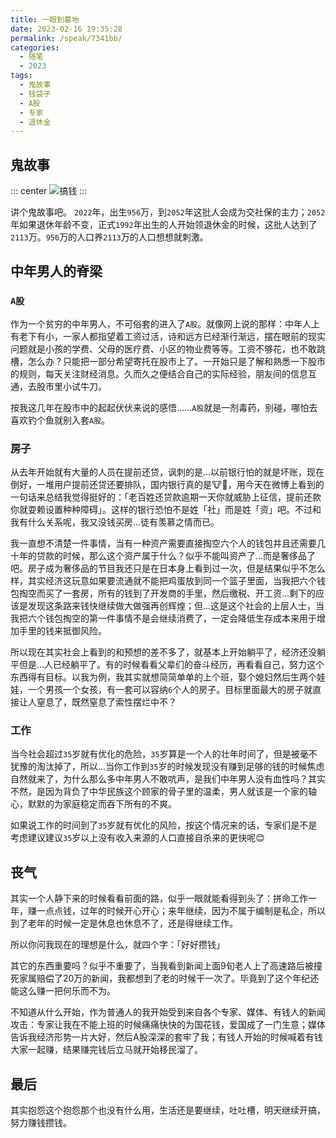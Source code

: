 ```yaml
---
title: 一眼到墓地
date: 2023-02-16 19:35:28
permalink: /speak/7341bb/
categories:
  - 随笔
  - 2023
tags:
  - 鬼故事
  - 钱袋子
  - A股
  - 专家
  - 退休金
---
```


## 鬼故事

::: center
![搞钱](https://cdn.staticaly.com/gh/xingcxb/blog_img@blog1/随笔/Snipaste_2023-02-16_19-44-18.png)
:::

讲个鬼故事吧。
`2022`年，出生`956`万，到`2052`年这批人会成为交社保的主力；`2052`年如果退休年龄不变，正式`1992`年出生的人开始领退休金的时候，这批人达到了`2113`万。`956`万的人口养`2113`万的人口想想就刺激。

<!-- more -->

<InArticleAdsense
    data-ad-client="ca-pub-1725717718088510"
    data-ad-slot="7426219401">
</InArticleAdsense>

## 中年男人的脊梁

### `A股`

作为一个贫穷的中年男人，不可俗套的进入了`A股`。就像网上说的那样：中年人上有老下有小，一家人都指望着工资过活，诗和远方已经渐行渐远，摆在眼前的现实问题就是小孩的学费、父母的医疗费、小区的物业费等等。工资不够花，也不敢跳槽，怎么办？只能把一部分希望寄托在股市上了。一开始只是了解和熟悉一下股市的规则，每天关注财经消息。久而久之便结合自己的实际经验，朋友间的信息互通，去股市里小试牛刀。

按我这几年在股市中的起起伏伏来说的感悟......`A股`就是一剂毒药，别碰，哪怕去喜欢钓个鱼就别入套`A股`。

### 房子

从去年开始就有大量的人员在提前还贷，讽刺的是...以前银行怕的就是坏账，现在倒好，一堆用户提前还贷还要排队，国内银行真的是🐮🍺，用今天在微博上看到的一句话来总结我觉得挺好的：「老百姓还贷款逾期一天你就威胁上征信，提前还款你就耍赖设置种种障碍」。这样的银行恐怕不是姓「社」而是姓「资」吧。不过和我有什么关系呢，我又没钱买房...徒有羡慕之情而已。

我一直想不清楚一件事情，当有一种资产需要直接掏空六个人的钱包并且还需要几十年的贷款的时候，那么这个资产属于什么？似乎不能叫资产了...而是奢侈品了吧。房子成为奢侈品的节目我还只是在日本身上看到过一次，但是结果似乎不怎么样，其实经济这玩意如果要流通就不能把鸡蛋放到同一个篮子里面，当我把六个钱包掏空而买了一套房，所有的钱到了开发商的手里，然后缴税、开工资...剩下的应该是发现这条路来钱快继续做大做强再创辉煌；但...这是这个社会的上层人士，当我把六个钱包掏空的第一件事情不是会继续消费了，一定会降低生存成本来用于增加手里的钱来抵御风险。

所以现在其实社会上看到的和预想的差不多了，就基本上开始躺平了，经济还没躺平但是...人已经躺平了。有的时候看看父辈们的奋斗经历，再看看自己，努力这个东西得有目标。以我为例，我其实就想简简单单的上个班，娶个媳妇然后生两个娃娃，一个男孩一个女孩，有一套可以容纳`6`个人的房子。目标里面最大的房子就直接让人窒息了，既然窒息了索性摆烂中不？

### 工作

当今社会超过`35`岁就有优化的危险，`35`岁算是一个人的壮年时间了，但是被毫不犹豫的淘汰掉了，所以...当你工作到`35`岁的时候发现没有赚到足够的钱的时候焦虑自然就来了，为什么那么多中年男人不敢吭声，是我们中年男人没有血性吗？其实不然，是因为背负了中华民族这个顾家的骨子里的温柔，男人就该是一个家的轴心，默默的为家庭稳定而吞下所有的不爽。

如果说工作的时间到了`35`岁就有优化的风险，按这个情况来的话，专家们是不是考虑建议建议`35`岁以上没有收入来源的人口直接自杀来的更快呢😊

## 丧气

其实一个人静下来的时候看看前面的路，似乎一眼就能看得到头了：拼命工作一年，赚一点点钱，过年的时候开心开心；来年继续，因为不属于编制是私企，所以到了老年的时候一定是休息也休息不了，还是得继续工作。

所以你问我现在的理想是什么，就四个字：「好好攒钱」

其它的东西重要吗？似乎不重要了，当我看到新闻上面9旬老人上了高速路后被撞死家属赔偿了20万的新闻，我都想到了老的时候干一次了。毕竟到了这个年纪还能这么赚一把何乐而不为。

不知道从什么开始，作为普通人的我开始受到来自各个专家、媒体、有钱人的新闻攻击：专家让我在不能上班的时候痛痛快快的为国花钱，爱国成了一门生意；媒体告诉我经济形势一片大好，然后A股深深的套牢了我；有钱人开始的时候喊着有钱大家一起赚，结果赚完钱后立马就开始移民溜了。

## 最后

其实抱怨这个抱怨那个也没有什么用，生活还是要继续，吐吐槽，明天继续开搞，努力赚钱攒钱。

